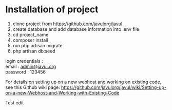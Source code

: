 # Installation of project
 1) clone project from https://github.com/javulorg/javul <br/>
 2) create database and add database information into .env file <br/>
 3) cd project_name <br/>
 4) composer install <br/>
 5) run php artisan migrate <br/>
 6) php artisan db:seed <br/> 


login credentials : <br/>
email : admin@javul.org<br/>
password : 123456 <br/>

For details on setting up on a new webhost and working on existing code, see this Github wiki page: https://github.com/javulorg/javul/wiki/Setting-up-on-a-new-Webhost-and-Working-with-Existing-Code

Test edit